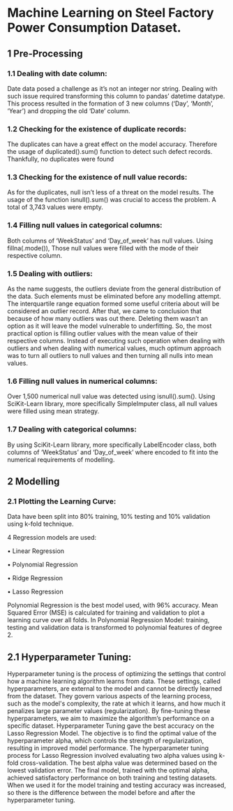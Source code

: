 # Machine Learning on Steel Factory Power Consumption Dataset.


## 1 Pre-Processing

### 1.1 Dealing with date column:
Date data posed a challenge as it’s not an integer nor string. Dealing with such issue required transforming this column to pandas’ datetime datatype. This process resulted in the formation of 3 new columns (‘Day’, ‘Month’, ‘Year’) and dropping the old ‘Date’ column.

### 1.2 Checking for the existence of duplicate records:
The duplicates can have a great effect on the model accuracy. Therefore the usage of duplicated().sum() function to detect such defect records. Thankfully, no duplicates were found

### 1.3 Checking for the existence of null value records:
As for the duplicates, null isn’t less of a threat on the model results. The usage of the function isnull().sum() was crucial to access the problem. A total of 3,743 values were empty. 

### 1.4 Filling null values in categorical columns:
Both columns of ‘WeekStatus’ and ‘Day_of_week’ has null values. Using fillna(.mode()), Those null values were filled with the mode of their respective column.

### 1.5 Dealing with outliers:
As the name suggests, the outliers deviate from the general distribution of the data. Such elements must be eliminated before any modelling attempt. The interquartile range equation formed some useful criteria about will be considered an outlier record. After that, we came to conclusion that because of how many outliers was out there. Deleting them wasn’t an option as it will leave the model vulnerable to underfitting. So, the most practical option is filling outlier values with the mean value of their respective columns. Instead of executing such operation when dealing with outliers and when dealing with numerical values, much optimum approach was to turn all outliers to null values and then turning all nulls into mean values.

### 1.6 Filling null values in numerical columns:
Over 1,500 numerical null value was detected using isnull().sum(). Using SciKit-Learn library, more specifically SimpleImputer class, all null values were filled using mean strategy.

### 1.7 Dealing with categorical columns:
By using SciKit-Learn library, more specifically LabelEncoder class, both columns of ‘WeekStatus’ and ‘Day_of_week’ where encoded to fit into the numerical requirements of modelling.


## 2 Modelling 

### 2.1 Plotting the Learning Curve:
Data have been split into 80% training, 10% testing and 10% validation using k-fold technique.
 

4 Regression models are used:

•	Linear Regression

•	Polynomial Regression

•	Ridge Regression

•	Lasso Regression

Polynomial Regression is the best model used, with 96% accuracy. Mean Squared Error (MSE) is calculated for training and validation to plot a learning curve over all folds. In Polynomial Regression Model: training, testing and validation data is transformed to polynomial features of degree 2.


## 2.1 Hyperparameter Tuning: 

Hyperparameter tuning is the process of optimizing the settings that control how a machine learning algorithm learns from data. These settings, called hyperparameters, are external to the model and cannot be directly learned from the dataset. They govern various aspects of the learning process, such as the model's complexity, the rate at which it learns, and how much it penalizes large parameter values (regularization). By fine-tuning these hyperparameters, we aim to maximize the algorithm’s performance on a specific dataset. Hyperparameter Tuning gave the best accuracy on the Lasso Regression Model. The objective is to find the optimal value of the hyperparameter alpha, which controls the strength of regularization, resulting in improved model performance. The hyperparameter tuning process for Lasso Regression involved evaluating two alpha values using k-fold cross-validation. The best alpha value was determined based on the lowest validation error. The final model, trained with the optimal alpha, achieved satisfactory performance on both training and testing datasets. When we used it for the model training and testing accuracy was increased, so there is the difference between the model before and after the hyperparameter tuning.
 







